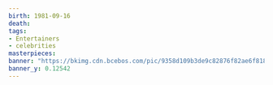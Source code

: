 ```yaml
---
birth: 1981-09-16
death:
tags: 
- Entertainers
- celebrities
masterpieces:
banner: "https://bkimg.cdn.bcebos.com/pic/9358d109b3de9c82876f82ae6f81800a19d8438c?x-bce-process=image/watermark,image_d2F0ZXIvYmFpa2UxNTA=,g_7,xp_5,yp_5"
banner_y: 0.12542
---
```


